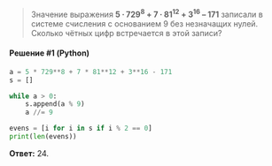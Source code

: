 > Значение выражения **5 ∙ 729<sup>8</sup> + 7 ∙ 81<sup>12</sup> + 3<sup>16</sup> – 171** записали в системе счисления с основанием 9 без незначащих нулей. Сколько чётных цифр встречается в этой записи?

#### Решение #1 (Python)
```python
a = 5 * 729**8 + 7 * 81**12 + 3**16 - 171
s = []

while a > 0:
    s.append(a % 9)
    a //= 9

evens = [i for i in s if i % 2 == 0]
print(len(evens))
```
**Ответ:** 24.
